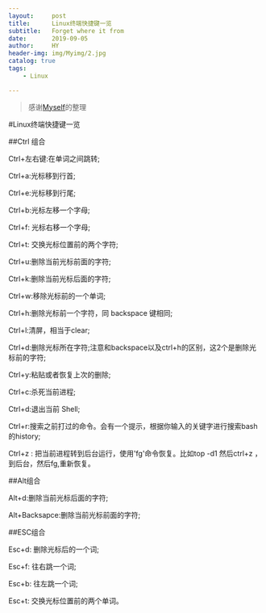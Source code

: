 ```yaml
---
layout:     post
title:      Linux终端快捷键一览
subtitle:   Forget where it from
date:       2019-09-05
author:     HY
header-img: img/Myimg/2.jpg
catalog: true
tags:
    - Linux

---
```


> 感谢[Myself](https://difftime.github.io/)的整理

#Linux终端快捷键一览

##Ctrl 组合

Ctrl+左右键:在单词之间跳转;



Ctrl+a:光标移到行首;

Ctrl+e:光标移到行尾;

Ctrl+b:光标左移一个字母;

Ctrl+f: 光标右移一个字母;

Ctrl+t: 交换光标位置前的两个字符;



Ctrl+u:删除当前光标前面的字符;

Ctrl+k:删除当前光标后面的字符;

Ctrl+w:移除光标前的一个单词;

Ctrl+h:删除光标前一个字符，同 backspace 键相同; 

Ctrl+l:清屏，相当于clear;

Ctrl+d:删除光标所在字符;注意和backspace以及ctrl+h的区别，这2个是删除光标前的字符;

Ctrl+y:粘贴或者恢复上次的删除;



Ctrl+c:杀死当前进程;

Ctrl+d:退出当前 Shell;

Ctrl+r:搜索之前打过的命令。会有一个提示，根据你输入的关键字进行搜索bash的history;

Ctrl+z : 把当前进程转到后台运行，使用'fg'命令恢复。比如top -d1 然后ctrl+z ，到后台，然后fg,重新恢复。

##Alt组合

Alt+d:删除当前光标后面的字符;

Alt+Backsapce:删除当前光标前面的字符;

##ESC组合 

Esc+d: 删除光标后的一个词;

Esc+f: 往右跳一个词;

Esc+b: 往左跳一个词;

Esc+t: 交换光标位置前的两个单词。



